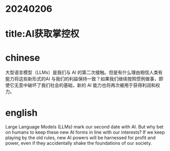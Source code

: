 # 20240206
# title:AI获取掌控权

# chinese
大型语言模型（LLMs）是我们与 AI 的第二次接触。但是有什么理由相信人类有能力将这些新形式的AI 与我们的利益保持一致？如果我们继续按照惯例做事，即使它无意中破坏了我们社会的基础，新的 AI 能力也将再次被用于获得利润和权力。

# english
Large Language Models (LLMs) mark our second date with AI. But why bet on humans to keep these new AI forms in line with our interests? If we keep playing by the old rules, new AI powers will be harnessed for profit and power, even if they accidentally shake the foundations of our society.
